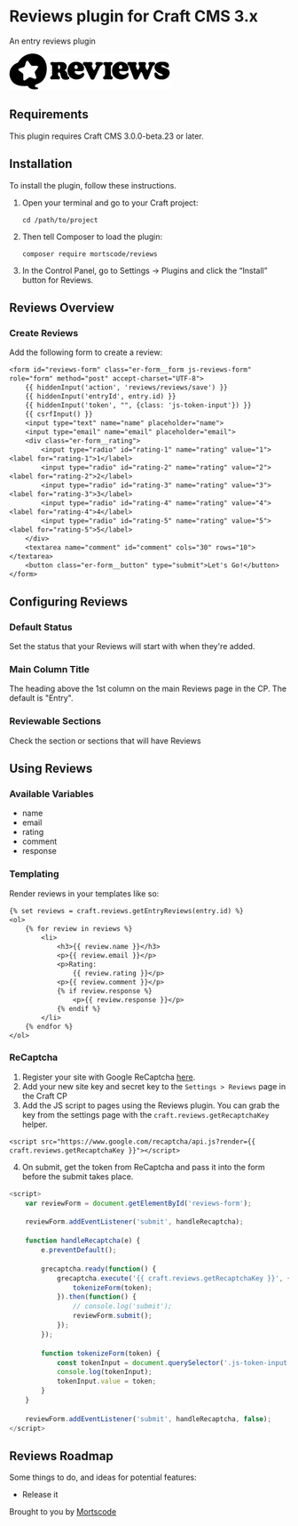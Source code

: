 # Reviews plugin for Craft CMS 3.x

An entry reviews plugin

![Screenshot](resources/img/plugin-logo.png)

## Requirements

This plugin requires Craft CMS 3.0.0-beta.23 or later.

## Installation

To install the plugin, follow these instructions.

1.  Open your terminal and go to your Craft project:

        cd /path/to/project

2.  Then tell Composer to load the plugin:

        composer require mortscode/reviews

3.  In the Control Panel, go to Settings → Plugins and click the “Install” button for Reviews.

## Reviews Overview

### Create Reviews

Add the following form to create a review:

```twig
<form id="reviews-form" class="er-form__form js-reviews-form" role="form" method="post" accept-charset="UTF-8">
    {{ hiddenInput('action', 'reviews/reviews/save') }}
    {{ hiddenInput('entryId', entry.id) }}
    {{ hiddenInput('token', "", {class: 'js-token-input'}) }}
    {{ csrfInput() }}
    <input type="text" name="name" placeholder="name">
    <input type="email" name="email" placeholder="email">
    <div class="er-form__rating">
        <input type="radio" id="rating-1" name="rating" value="1"><label for="rating-1">1</label>
        <input type="radio" id="rating-2" name="rating" value="2"><label for="rating-2">2</label>
        <input type="radio" id="rating-3" name="rating" value="3"><label for="rating-3">3</label>
        <input type="radio" id="rating-4" name="rating" value="4"><label for="rating-4">4</label>
        <input type="radio" id="rating-5" name="rating" value="5"><label for="rating-5">5</label>
    </div>
    <textarea name="comment" id="comment" cols="30" rows="10"></textarea>
    <button class="er-form__button" type="submit">Let's Go!</button>
</form>
```

## Configuring Reviews

### Default Status

Set the status that your Reviews will start with when they're added.

### Main Column Title

The heading above the 1st column on the main Reviews page in the CP. The default is "Entry".

### Reviewable Sections

Check the section or sections that will have Reviews

## Using Reviews

### Available Variables

-   name
-   email
-   rating
-   comment
-   response

### Templating

Render reviews in your templates like so:

```twig
{% set reviews = craft.reviews.getEntryReviews(entry.id) %}
<ol>
    {% for review in reviews %}
        <li>
            <h3>{{ review.name }}</h3>
            <p>{{ review.email }}</p>
            <p>Rating:
                {{ review.rating }}</p>
            <p>{{ review.comment }}</p>
            {% if review.response %}
                <p>{{ review.response }}</p>
            {% endif %}
        </li>
    {% endfor %}
</ol>
```

### ReCaptcha

1. Register your site with Google ReCaptcha [here](https://www.google.com/recaptcha/admin/create).
2. Add your new site key and secret key to the `Settings > Reviews` page in the Craft CP
3. Add the JS script to pages using the Reviews plugin. You can grab the key from the settings page with the `craft.reviews.getRecaptchaKey` helper.

```
<script src="https://www.google.com/recaptcha/api.js?render={{ craft.reviews.getRecaptchaKey }}"></script>
```

4. On submit, get the token from ReCaptcha and pass it into the form before the submit takes place.

```js
<script>
    var reviewForm = document.getElementById('reviews-form');

    reviewForm.addEventListener('submit', handleRecaptcha);

    function handleRecaptcha(e) {
        e.preventDefault();

        grecaptcha.ready(function() {
            grecaptcha.execute('{{ craft.reviews.getRecaptchaKey }}', {action: 'submit'}).then(function(token) {
                tokenizeForm(token);
            }).then(function() {
                // console.log('submit');
                reviewForm.submit();
            });
        });

        function tokenizeForm(token) {
            const tokenInput = document.querySelector('.js-token-input');
            console.log(tokenInput);
            tokenInput.value = token;
        }
    }

    reviewForm.addEventListener('submit', handleRecaptcha, false);
</script>
```

## Reviews Roadmap

Some things to do, and ideas for potential features:

-   Release it

Brought to you by [Mortscode](https://github.com/mortscode)
